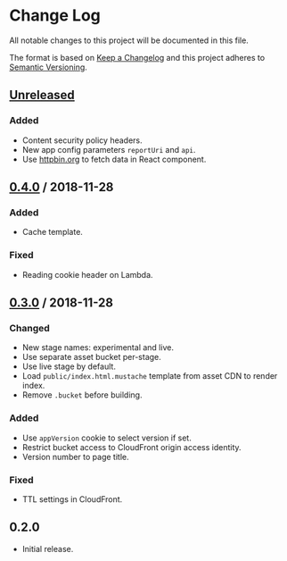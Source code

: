 # Change Log

All notable changes to this project will be documented in this file.

The format is based on [Keep a Changelog](https://keepachangelog.com/)
and this project adheres to [Semantic Versioning](https://semver.org/).

## [Unreleased]

### Added

- Content security policy headers.
- New app config parameters `reportUri` and `api`.
- Use [httpbin.org] to fetch data in React component.

## [0.4.0] / 2018-11-28

### Added

- Cache template.

### Fixed

- Reading cookie header on Lambda.

## [0.3.0] / 2018-11-28

### Changed

- New stage names: experimental and live.
- Use separate asset bucket per-stage.
- Use live stage by default.
- Load `public/index.html.mustache` template from asset CDN to render index.
- Remove `.bucket` before building.

### Added

- Use `appVersion` cookie to select version if set.
- Restrict bucket access to CloudFront origin access identity.
- Version number to page title.

### Fixed

- TTL settings in CloudFront.

## 0.2.0

- Initial release.

[httpbin.org]: https://httpbin.org/

[Unreleased]: https://github.com/immutablewebapps/aws-lambda-edge-example/compare/v0.4.0...HEAD
[0.4.0]: https://github.com/immutablewebapps/aws-lambda-edge-example/compare/v0.3.0...v0.4.0
[0.3.0]: https://github.com/immutablewebapps/aws-lambda-edge-example/compare/v0.2.0...v0.3.0

